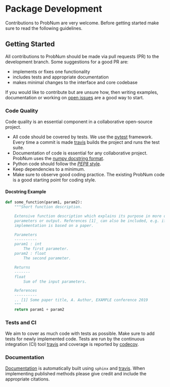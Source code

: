 # Package Development

Contributions to ProbNum are very welcome. Before getting started make sure to read the following guidelines.

## Getting Started

All contributions to ProbNum should be made via pull requests (PR) to the development branch. Some suggestions for a
good PR are:

- implements or fixes one functionality
- includes tests and appropriate documentation
- makes minimal changes to the interface and core codebase

If you would like to contribute but are unsure how, then writing examples, documentation or working on
[open issues](https://github.com/probabilistic-numerics/probnum/issues) are a good way to start.

### Code Quality

Code quality is an essential component in a collaborative open-source project.

- All code should be covered by tests. We use the [pytest](https://docs.pytest.org/) framework. Every time a commit is
made [travis](https://travis-ci.org/probabilistic-numerics/probnum) builds the project and runs the test suite.
- Documentation of code is essential for any collaborative project. ProbNum uses the
[numpy docstring format](https://numpydoc.readthedocs.io/en/latest/format.html).
- Python code should follow the [*PEP8* style](https://www.python.org/dev/peps/pep-0008/).
- Keep dependencies to a minimum.
- Make sure to observe good coding practice. The existing ProbNum code is a good starting point for coding style.

#### Docstring Example

```python
def some_function(param1, param2):
    """Short function description.

    Extensive function description which explains its purpose in more detail and may reference
    parameters or output. References [1]_ can also be included, e.g. if the method 
    implementation is based on a paper.

    Parameters
    ----------
    param1 : int
        The first parameter.
    param2 : float
        The second parameter.

    Returns
    -------
    float
        Sum of the input parameters.

    References
    ----------
    .. [1] Some paper title, A. Author, EXAMPLE conference 2019
    """
    return param1 + param2
```

### Tests and CI

We aim to cover as much code with tests as possible. Make sure to add tests for newly implemented code. Tests are run by
the continuous integration (CI) tool [travis](https://travis-ci.org/probabilistic-numerics/probnum) and coverage is reported by [codecov](https://codecov.io/github/probabilistic-numerics/probnum?branch=master).

### Documentation

[Documentation](https://probabilistic-numerics.github.io/probnum/modules.html) is automatically built using `sphinx` and
[travis](https://travis-ci.org/probabilistic-numerics/probnum). When implementing published methods please give credit 
and include the appropriate citations.
